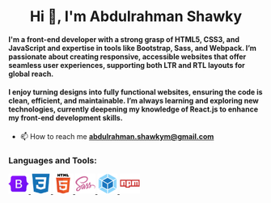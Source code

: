 <h1 align="center">Hi 👋, I'm Abdulrahman Shawky</h1>
<h4 align="left">I'm a front-end developer with a strong grasp of HTML5, CSS3, and JavaScript and expertise in tools like Bootstrap, Sass, and Webpack. I’m passionate about creating responsive, accessible websites that offer seamless user experiences, supporting both LTR and RTL layouts for global reach.</h3>
<h4 align="left">I enjoy turning designs into fully functional websites, ensuring the code is clean, efficient, and maintainable. I’m always learning and exploring new technologies, currently deepening my knowledge of React.js to enhance my front-end development skills.</h3>

- 📫 How to reach me **abdulrahman.shawkym@gmail.com**

<h3 align="left">Languages and Tools:</h3>
<p align="left">
 <a href="https://getbootstrap.com" target="_blank" rel="noreferrer"> <img src="https://raw.githubusercontent.com/devicons/devicon/refs/heads/master/icons/bootstrap/bootstrap-original.svg" alt="bootstrap" width="40" height="40"/> </a>
 <a href="https://www.w3schools.com/css/" target="_blank" rel="noreferrer"> <img src="https://raw.githubusercontent.com/devicons/devicon/refs/heads/master/icons/css3/css3-plain.svg" alt="css3" width="40" height="40"/> </a> <a href="https://www.w3.org/html/" target="_blank" rel="noreferrer"> <img src="https://raw.githubusercontent.com/devicons/devicon/master/icons/html5/html5-original-wordmark.svg" alt="html5" width="40" height="40"/> </a> 
  <a href="https://sass-lang.com" target="_blank" rel="noreferrer"> <img src="https://raw.githubusercontent.com/devicons/devicon/refs/heads/master/icons/sass/sass-original.svg" alt="sass" width="40" height="40"/> </a> 
  <a href="https://webpack.js.org" target="_blank" rel="noreferrer"> <img src="https://github.com/devicons/devicon/raw/refs/heads/master/icons/webpack/webpack-original.svg" alt="webpack" width="40" height="40"/> </a> 
  <a href="https://www.npmjs.com/" target="_blank" rel="noreferrer"> <img src="https://github.com/devicons/devicon/raw/refs/heads/master/icons/npm/npm-original-wordmark.svg" alt="npm" width="40" height="40"/> </a> 
</p>
